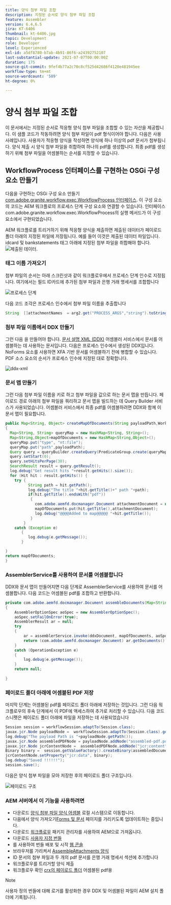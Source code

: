 ```yaml
---
title: 양식 첨부 파일 조합
description: 지정된 순서로 양식 첨부 파일 조합
feature: Assembler
version: 6.4,6.5
jira: KT-6406
thumbnail: kt-6406.jpg
topic: Development
role: Developer
level: Experienced
exl-id: a5df8780-b7ab-4b91-86f6-a24392752107
last-substantial-update: 2021-07-07T00:00:00Z
duration: 175
source-git-commit: 9fef4b77a2c70c8cf525d42686f4120e481945ee
workflow-type: tm+mt
source-wordcount: '589'
ht-degree: 0%

---
```


# 양식 첨부 파일 조합

이 문서에서는 지정된 순서로 적응형 양식 첨부 파일을 조합할 수 있는 자산을 제공합니다. 이 샘플 코드가 작동하려면 양식 첨부 파일이 pdf 형식이어야 합니다. 다음은 사용 사례입니다.
사용자가 적응형 양식을 작성하면 양식에 하나 이상의 pdf 문서가 첨부됩니다.
양식 제출 시 양식 첨부 파일을 취합하여 하나의 pdf를 생성합니다. 최종 pdf를 생성하기 위해 첨부 파일을 어셈블하는 순서를 지정할 수 있습니다.

## WorkflowProcess 인터페이스를 구현하는 OSGi 구성 요소 만들기

다음을 구현하는 OSGi 구성 요소 만들기 [com.adobe.granite.workflow.exec.WorkflowProcess 인터페이스](https://helpx.adobe.com/experience-manager/6-5/sites/developing/using/reference-materials/javadoc/com/adobe/granite/workflow/exec/WorkflowProcess.html). 이 구성 요소의 코드는 AEM 워크플로의 프로세스 단계 구성 요소와 연결할 수 있습니다. 인터페이스 com.adobe.granite.workflow.exec.WorkflowProcess의 실행 메서드가 이 구성 요소에서 구현되었습니다.

AEM 워크플로를 트리거하기 위해 적응형 양식을 제출하면 제출된 데이터가 페이로드 폴더 아래의 지정된 파일에 저장됩니다. 예를 들어 이것은 제출된 데이터 파일입니다. idcard 및 bankstatements 태그 아래에 지정된 첨부 파일을 취합해야 합니다.
![제출된 데이터](assets/submitted-data.JPG).

### 태그 이름 가져오기

첨부 파일의 순서는 아래 스크린샷과 같이 워크플로우에서 프로세스 단계 인수로 지정됩니다. 여기에서는 필드 ID카드에 추가된 첨부 파일과 은행 거래 명세서를 조합합니다

![프로세스 단계](assets/process-step.JPG)

다음 코드 조각은 프로세스 인수에서 첨부 파일 이름을 추출합니다

```java
String  []attachmentNames  = arg2.get("PROCESS_ARGS","string").toString().split(",");
```

### 첨부 파일 이름에서 DDX 만들기

그런 다음 을 만들어야 합니다. [문서 설명 XML (DDX)](https://helpx.adobe.com/pdf/aem-forms/6-2/ddxRef.pdf) 어셈블러 서비스에서 문서를 어셈블하는 데 사용하는 문서입니다. 다음은 프로세스 인수에서 생성된 DDX입니다. NoForms 요소를 사용하면 XFA 기반 문서를 어셈블하기 전에 병합할 수 있습니다. PDF 소스 요소의 순서가 프로세스 인수에 지정된 대로 정확합니다.

![ddx-xml](assets/ddx.PNG)

### 문서 맵 만들기

그런 다음 첨부 파일 이름을 키로 하고 첨부 파일을 값으로 하는 문서 맵을 만듭니다. 페이로드 경로 아래의 첨부 파일을 쿼리하고 문서 맵을 빌드하는 데 Query Builder 서비스가 사용되었습니다. 어셈블러 서비스에서 최종 pdf를 어셈블하려면 DDX와 함께 이 문서 맵이 필요합니다.

```java
public Map<String, Object> createMapOfDocuments(String payloadPath,WorkflowSession workflowSession )
{
  Map<String, String> queryMap = new HashMap<String, String>();
  Map<String,Object>mapOfDocuments = new HashMap<String,Object>();
  queryMap.put("type", "nt:file");
  queryMap.put("path",payloadPath);
  Query query = queryBuilder.createQuery(PredicateGroup.create(queryMap),workflowSession.adaptTo(Session.class));
  query.setStart(0);
  query.setHitsPerPage(30);
  SearchResult result = query.getResult();
  log.debug("Get result hits "+result.getHits().size());
  for (Hit hit : result.getHits()) {
    try {
          String path = hit.getPath();
          log.debug("The title "+hit.getTitle()+" path "+path);
          if(hit.getTitle().endsWith("pdf"))
           {
             com.adobe.aemfd.docmanager.Document attachmentDocument = new com.adobe.aemfd.docmanager.Document(path);
             mapOfDocuments.put(hit.getTitle(),attachmentDocument);
             log.debug("@@@@Added to map@@@@@ "+hit.getTitle());
           }
        }
    catch (Exception e)
       {
          log.debug(e.getMessage());
       }

}
return mapOfDocuments;
}
```

### AssemblerService를 사용하여 문서를 어셈블합니다

DDX와 문서 맵이 만들어지면 다음 단계로 AssemblerService를 사용하여 문서를 어셈블합니다.
다음 코드는 어셈블된 pdf를 조합하고 반환합니다.

```java
private com.adobe.aemfd.docmanager.Document assembleDocuments(Map<String, Object> mapOfDocuments, com.adobe.aemfd.docmanager.Document ddxDocument)
{
    AssemblerOptionSpec aoSpec = new AssemblerOptionSpec();
    aoSpec.setFailOnError(true);
    AssemblerResult ar = null;
    try
    {
        ar = assemblerService.invoke(ddxDocument, mapOfDocuments, aoSpec);
        return (com.adobe.aemfd.docmanager.Document) ar.getDocuments().get("GeneratedDocument.pdf");
    }
    catch (OperationException e)
    {
        log.debug(e.getMessage());
    }
    return null;
    
}
```

### 페이로드 폴더 아래에 어셈블된 PDF 저장

마지막 단계는 어셈블된 pdf를 페이로드 폴더 아래에 저장하는 것입니다. 그런 다음 워크플로우의 후속 단계에서 이 PDF에 액세스하여 추가로 처리할 수 있습니다.
다음 코드 스니펫은 페이로드 폴더 아래에 파일을 저장하는 데 사용되었습니다

```java
Session session = workflowSession.adaptTo(Session.class);
javax.jcr.Node payloadNode =  workflowSession.adaptTo(Session.class).getNode(workItem.getWorkflowData().getPayload().toString());
log.debug("The payload Path is "+payloadNode.getPath());
javax.jcr.Node assembledPDFNode = payloadNode.addNode("assembled-pdf.pdf", "nt:file"); 
javax.jcr.Node jcrContentNode =  assembledPDFNode.addNode("jcr:content", "nt:resource");
Binary binary =  session.getValueFactory().createBinary(assembledDocument.getInputStream());
jcrContentNode.setProperty("jcr:data", binary);
log.debug("Saved !!!!!!"); 
session.save();
```

다음은 양식 첨부 파일을 모아 저장한 후의 페이로드 폴더 구조입니다.

![페이로드 구조](assets/payload-structure.JPG)

### AEM 서버에서 이 기능을 사용하려면

* 다운로드 [양식 첨부 파일 양식 어셈블](assets/assemble-form-attachments-af.zip) 로컬 시스템으로 이동합니다.
* 다음에서 양식 가져오기[Forms 및 문서](http://localhost:4502/aem/forms.html/content/dam/formsanddocuments) 페이지를 가리키도록 업데이트하는 중입니다.
* 다운로드 [워크플로우](assets/assemble-form-attachments.zip) 패키지 관리자를 사용하여 AEM으로 가져옵니다.
* 다운로드 [사용자 지정 번들](assets/assembletaskattachments.assembletaskattachments.core-1.0-SNAPSHOT.jar)
* 를 사용하여 번들 배포 및 시작 [웹 콘솔](http://localhost:4502/system/console/bundles)
* 브라우저를 가리켜서 [AssembleAttachments 양식](http://localhost:4502/content/dam/formsanddocuments/assembleattachments/jcr:content?wcmmode=disabled)
* ID 문서의 첨부 파일과 두 개의 pdf 문서를 은행 거래 명세서 섹션에 추가합니다
* 워크플로우를 트리거할 양식 제출
* 워크플로우 확인 [crx의 페이로드 폴더](http://localhost:4502/crx/de/index.jsp#/var/fd/dashboard/payload) 어셈블된 pdf용

>[!NOTE]
> 사용자 정의 번들에 대해 로거를 활성화한 경우 DDX 및 어셈블된 파일이 AEM 설치 폴더에 기록됩니다.
